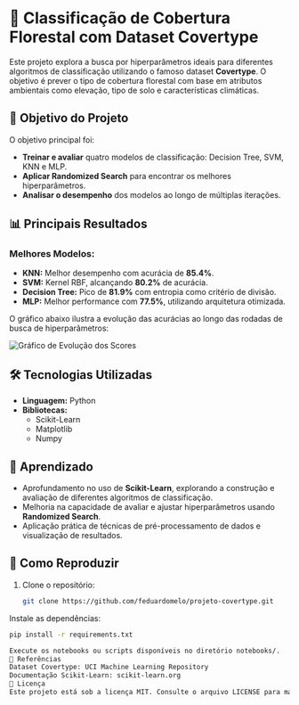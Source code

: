 # 🌲 Classificação de Cobertura Florestal com Dataset Covertype

Este projeto explora a busca por hiperparâmetros ideais para diferentes algoritmos de classificação utilizando o famoso dataset **Covertype**. O objetivo é prever o tipo de cobertura florestal com base em atributos ambientais como elevação, tipo de solo e características climáticas.

## 🚀 Objetivo do Projeto

O objetivo principal foi:
- **Treinar e avaliar** quatro modelos de classificação: Decision Tree, SVM, KNN e MLP.
- **Aplicar Randomized Search** para encontrar os melhores hiperparâmetros.
- **Analisar o desempenho** dos modelos ao longo de múltiplas iterações.

## 📊 Principais Resultados

### Melhores Modelos:
- **KNN:** Melhor desempenho com acurácia de **85.4%**.
- **SVM:** Kernel RBF, alcançando **80.2%** de acurácia.
- **Decision Tree:** Pico de **81.9%** com entropia como critério de divisão.
- **MLP:** Melhor performance com **77.5%**, utilizando arquitetura otimizada.

O gráfico abaixo ilustra a evolução das acurácias ao longo das rodadas de busca de hiperparâmetros:

![Gráfico de Evolução dos Scores]([caminho/para/o/seu/grafico.png](https://github.com/feduardomelo/Covertype/blob/main/Figure_1.png))

## 🛠️ Tecnologias Utilizadas

- **Linguagem:** Python
- **Bibliotecas:**
  - Scikit-Learn
  - Matplotlib
  - Numpy


## 🧠 Aprendizado

- Aprofundamento no uso de **Scikit-Learn**, explorando a construção e avaliação de diferentes algoritmos de classificação.
- Melhoria na capacidade de avaliar e ajustar hiperparâmetros usando **Randomized Search**.
- Aplicação prática de técnicas de pré-processamento de dados e visualização de resultados.

## 📌 Como Reproduzir

1. Clone o repositório:
   ```bash
   git clone https://github.com/feduardomelo/projeto-covertype.git
Instale as dependências:

  ```bash
  pip install -r requirements.txt

Execute os notebooks ou scripts disponíveis no diretório notebooks/.
📖 Referências
Dataset Covertype: UCI Machine Learning Repository
Documentação Scikit-Learn: scikit-learn.org
📝 Licença
Este projeto está sob a licença MIT. Consulte o arquivo LICENSE para mais detalhes.
